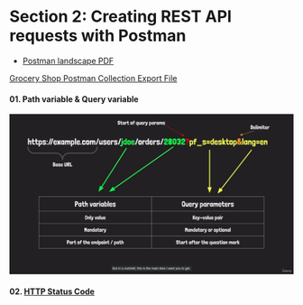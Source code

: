 #  Section 2: Creating REST API requests with Postman

-  [Postman landscape PDF](https://github.com/bappasahabapi/postman-api-testing/blob/main/Postman_Landscape.pdf)

[Grocery Shop Postman Collection Export File ](https://github.com/bappasahabapi/postman-api-testing/blob/main/Grocery-Shop.postman_collection.json)

####  01. Path variable & Query variable

![Alt text](./path_var&_query_param.png)

#### 02. [HTTP Status Code](https://developer.mozilla.org/en-US/docs/Web/HTTP/Status#successful_responses)
